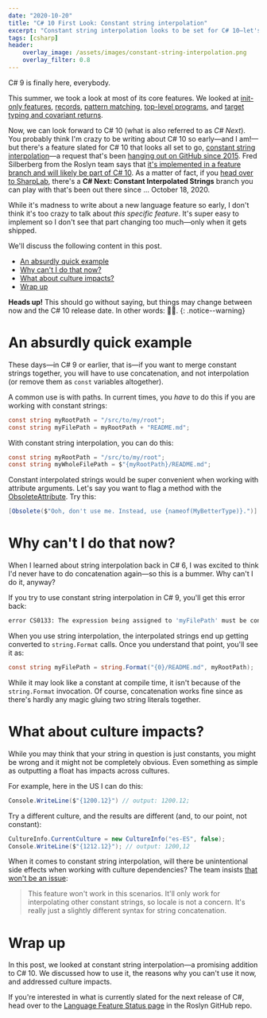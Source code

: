 ```yaml
---
date: "2020-10-20"
title: "C# 10 First Look: Constant string interpolation"
excerpt: "Constant string interpolation looks to be set for C# 10—let's take a look."
tags: [csharp]
header:
    overlay_image: /assets/images/constant-string-interpolation.png
    overlay_filter: 0.8
---
```


C# 9 is finally here, everybody.

This summer, we took a look at most of its core features. We looked at [init-only features](https://daveabrock.com/2020/06/29/c-sharp-9-deep-dive-inits), [records](https://daveabrock.com/2020/07/06/c-sharp-9-deep-dive-records), [pattern matching](https://daveabrock.com/2020/07/06/c-sharp-9-pattern-matching), [top-level programs](https://daveabrock.com/2020/07/09/c-sharp-9-top-level-programs), and [target typing and covariant returns](https://daveabrock.com/2020/07/14/c-sharp-9-target-typing-covariants).

Now, we can look forward to C# 10 (what is also referred to as *C# Next*). You probably think I'm crazy to be writing about C# 10 so early—and I am!—but there's a feature slated for C# 10 that looks all set to go, [constant string interpolation](https://github.com/dotnet/csharplang/issues/2951)—a request that's been [hanging out on GitHub since 2015](https://github.com/dotnet/roslyn/issues/4678). Fred Silberberg from the Roslyn team says that [it's implemented in a feature branch and will likely be part of C# 10](https://github.com/dotnet/csharplang/issues/2951#issuecomment-696784012). As a matter of fact, if you [head over to SharpLab](https://sharplab.io/), there's a **C# Next: Constant Interpolated Strings** branch you can play with that's been out there since ... October 18, 2020.

While it's madness to write about a new language feature so early, I don't think it's too crazy to talk about *this specific feature*. It's super easy to implement so I don't see that part changing too much—only when it gets shipped.


We'll discuss the following content in this post.

- [An absurdly quick example](#an-absurdly-quick-example)
- [Why can't I do that now?](#why-cant-i-do-that-now)
- [What about culture impacts?](#what-about-culture-impacts)
- [Wrap up](#wrap-up)

**Heads up!** This should go without saying, but things may change between now and the C# 10 release date. In other words: 🤷‍♂️.
{: .notice--warning}

# An absurdly quick example

These days—in C# 9 or earlier, that is—if you want to merge constant strings together, you will have to use concatenation, and not interpolation (or remove them as `const` variables altogether).

A common use is with paths. In current times, you *have* to do this if you are working with constant strings:

```csharp
const string myRootPath = "/src/to/my/root";
const string myFilePath = myRootPath + "README.md";
```

With constant string interpolation, you can do this:

```csharp
const string myRootPath = "/src/to/my/root";
const string myWholeFilePath = $"{myRootPath}/README.md";
```

Constant interpolated strings would be super convenient when working with attribute arguments. Let's say you want to flag a method with the [ObsoleteAttribute](https://docs.microsoft.com/dotnet/api/system.obsoleteattribute?view=netcore-3.1). Try this:

```csharp
[Obsolete($"Ooh, don't use me. Instead, use {nameof(MyBetterType)}.")]
```

# Why can't I do that now?

When I learned about string interpolation back in C# 6, I was excited to think I'd never have to do concatenation again—so this is a bummer. Why can't I do it, anyway?

If you try to use constant string interpolation in C# 9, you'll get this error back:

```bash
error CS0133: The expression being assigned to 'myFilePath' must be constant
```

When you use string interpolation, the interpolated strings end up getting converted to `string.Format` calls. Once you understand that point, you'll see it as:

```csharp
const string myFilePath = string.Format("{0}/README.md", myRootPath);
```

While it may look like a constant at compile time, it isn't because of the `string.Format` invocation. Of course, concatenation works fine since as there's hardly any magic gluing two string literals together.

# What about culture impacts?

While you may think that your string in question is just constants, you might be wrong and it might not be completely obvious. Even something as simple as outputting a float has impacts across cultures.

For example, here in the US I can do this:

```csharp
Console.WriteLine($"{1200.12}") // output: 1200.12;
```

Try a different culture, and the results are different (and, to our point, not constant):

```csharp
CultureInfo.CurrentCulture = new CultureInfo("es-ES", false);
Console.WriteLine($"{1212.12}"); // output: 1200,12
```

When it comes to constant string interpolation, will there be unintentional side effects when working with culture dependencies? The team insists [that won't be an issue](https://github.com/dotnet/csharplang/issues/2951#issuecomment-559196393):

>This feature won't work in this scenarios. It'll only work for interpolating other constant strings, so locale is not a concern. It's really just a slightly different syntax for string concatenation.

# Wrap up

In this post, we looked at constant string interpolation—a promising addition to C# 10. We discussed how to use it, the reasons why you can't use it now, and addressed culture impacts.

If you're interested in what is currently slated for the next release of C#, head over to the [Language Feature Status page](https://github.com/dotnet/roslyn/blob/master/docs/Language%20Feature%20Status.md) in the Roslyn GitHub repo.

